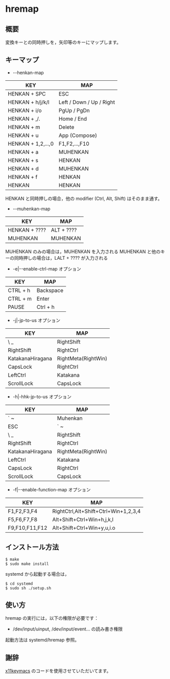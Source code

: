 # hremap

## 概要

変換キーとの同時押しを，矢印等のキーにマップします。

## キーマップ

- --henkan-map

| KEY                | MAP                      |
|--------------------|--------------------------|
| HENKAN + SPC       | ESC                      |
| HENKAN + h/j/k/l   | Left / Down / Up / Right |
| HENKAN + i/o       | PgUp / PgDn              |
| HENKAN + ,/.       | Home / End               |
| HENKAN + m         | Delete                   |
| HENKAN + u         | App (Compose)            |
| HENKAN + 1,2,...,0 | F1,F2,...,F10            |
| HENKAN + a         | MUHENKAN                 |
| HENKAN + s         | HENKAN                   |
| HENKAN + d         | MUHENKAN                 |
| HENKAN + f         | HENKAN                   |
| HENKAN             | HENKAN                   |

HENKAN と同時押しの場合，他の modifier (Ctrl, Alt, Shift) はそのまま通す。

- --muhenkan-map

| KEY                | MAP                      |
|--------------------|--------------------------|
| HENKAN + ????      | ALT + ????               |
| MUHENKAN           | MUHENKAN                 |

MUHENKAN のみの場合は，MUHENKAN を入力される
MUHENKAN と他のキーの同時押しの場合は，LALT + ???? が入力される

- -e|--enable-ctrl-map オプション

| KEY      | MAP       |
|----------|-----------|
| CTRL + h | Backspace |
| CTRL + m | Enter     |
| PAUSE    | Ctrl + h  |

- -j|-jp-to-us オプション

| KEY              | MAP                 |
|------------------|---------------------|
| \ _              | RightShift          |
| RightShift       | RightCtrl           |
| KatakanaHiragana | RightMeta(RightWin) |
| CapsLock         | RightCtrl           |
| LeftCtrl         | Katakana            |
| ScrollLock	   | CapsLock            |

- -h|-hhk-jp-to-us オプション

| KEY              | MAP                 |
|------------------|---------------------|
| ` ~              | Muhenkan            |
| ESC              | ` ~                 |
| \ _              | RightShift          |
| RightShift       | RightCtrl           |
| KatakanaHiragana | RightMeta(RightWin) |
| LeftCtrl         | Katakana            |
| CapsLock         | RightCtrl           |
| ScrollLock	   | CapsLock            |

- -f|--enable-function-map オプション

| KEY              | MAP                                      |
|------------------|------------------------------------------|
| F1,F2,F3,F4      | RightCtrl,Alt+Shift+Ctrl+Win+1,2,3,4     |
| F5,F6,F7,F8      | Alt+Shift+Ctrl+Win+h,j,k,l               |
| F9,F10,F11,F12   | Alt+Shift+Ctrl+Win+y,u,i.o               |

## インストール方法

```
$ make
$ sudo make install
```

systemd から起動する場合は，

```
$ cd systemd
$ sudo sh ./setup.sh
```

## 使い方

hremap の実行には，以下の権限が必要です：

  - /dev/input/uinput, /dev/input/event... の読み書き権限

起動方法は systemd/hremap 参照。

## 謝辞

[x11keymacs](http://yashiromann.sakura.ne.jp/x11keymacs/) のコードを使用させていただいてます。
